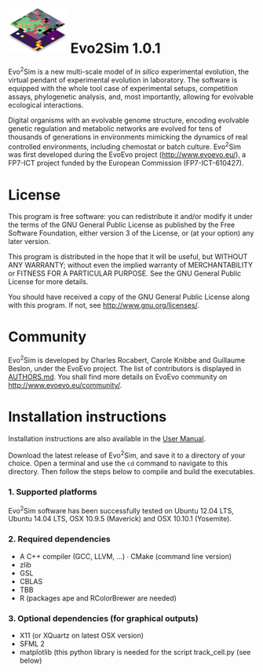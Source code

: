 # <img src="logo/logo_evo2sim_small.png" width="120"> Evo2Sim 1.0.1

Evo<sup>2</sup>Sim is a new multi-scale model of <em>in silico</em> experimental evolution, the virtual pendant of experimental evolution in laboratory. The software is equipped with the whole tool case of experimental setups, competition assays, phylogenetic analysis, and, most importantly, allowing for evolvable ecological interactions.

Digital organisms with an evolvable genome structure, encoding evolvable genetic regulation and metabolic networks are evolved for tens of thousands of generations in environments mimicking the dynamics of real controlled environments, including chemostat or batch culture.
Evo<sup>2</sup>Sim was first developed during the EvoEvo project (http://www.evoevo.eu/), a FP7-ICT project funded by the European Commission (FP7-ICT-610427).

# License

This program is free software: you can redistribute it and/or modify it under the terms of the GNU General Public License as published by the Free Software Foundation, either version 3 of the License, or (at your option) any later version.

This program is distributed in the hope that it will be useful, but WITHOUT ANY WARRANTY; without even the implied warranty of MERCHANTABILITY or FITNESS FOR A PARTICULAR PURPOSE. See the GNU General Public License for more details.

You should have received a copy of the GNU General Public License along with this program. If not, see http://www.gnu.org/licenses/.

# Community

Evo<sup>2</sup>Sim is developed by Charles Rocabert, Carole Knibbe and Guillaume Beslon, under the EvoEvo project. The list of contributors is displayed in [AUTHORS.md](AUTHORS.md). You shall find more details on EvoEvo community on http://www.evoevo.eu/community/.

# Installation instructions

Installation instructions are also available in the [User Manual](doc/user_manual/user_manual.pdf).

Download the latest release of Evo<sup>2</sup>Sim, and save it to a directory of your choice. Open a terminal and use the <code>cd</code> command to navigate to this directory. Then follow the steps below to compile and build the executables.

### 1. Supported platforms
Evo<sup>2</sup>Sim software has been successfully tested on Ubuntu 12.04 LTS, Ubuntu 14.04 LTS, OSX 10.9.5 (Maverick) and OSX 10.10.1 (Yosemite).

### 2. Required dependencies
* A C++ compiler (GCC, LLVM, ...) ∙ CMake (command line version)
* zlib
* GSL
* CBLAS
* TBB
* R (packages ape and RColorBrewer are needed)

### 3. Optional dependencies (for graphical outputs)
* X11 (or XQuartz on latest OSX version)
* SFML 2
* matplotlib (this python library is needed for the script track_cell.py (see below)

